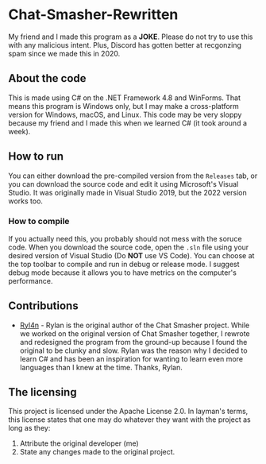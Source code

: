 # Chat-Smasher-Rewritten
My friend and I made this program as a **JOKE**.  Please do not try to use this with any malicious intent.  Plus, Discord has gotten better at recgonzing spam since we made this in 2020.

## About the code
This is made using C# on the .NET Framework 4.8 and WinForms.  That means this program is Windows only, but I may make a cross-platform version for Windows, macOS, and Linux.
This code may be very sloppy because my friend and I made this when we learned C# (it took around a week).

## How to run
You can either download the pre-compiled version from the `Releases` tab, or you can download the source code and edit it using Microsoft's Visual Studio.  It was originally made in Visual Studio 2019, but the 2022 version works too.

### How to compile
If you actually need this, you probably should not mess with the soruce code.  When you download the source code, open the `.sln` file using your desired version of Visual Studio (Do **NOT** use VS Code).  You can choose at the top toolbar to compile and run in debug or release mode.  I suggest debug mode because it allows you to have metrics on the computer's performance.

## Contributions
- [Ryl4n](https://github.com/Ryl4n) - Rylan is the original author of the Chat Smasher project.  While we worked on the original version of Chat Smasher together, I rewrote and redesigned the program from the ground-up because I found the original to be clunky and slow.  Rylan was the reason why I decided to learn C# and has been an inspiration for wanting to learn even more languages than I knew at the time.  Thanks, Rylan.

## The licensing
This project is licensed under the Apache License 2.0.  In layman's terms, this license states that one may do whatever they want with the project as long as they:
 1. Attribute the original developer (me)
 2. State any changes made to the original project.
